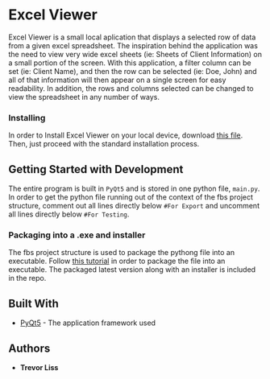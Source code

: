 # Excel Viewer

Excel Viewer is a small local aplication that displays a selected row of data from a given excel spreadsheet. The inspiration behind the application was the need to view very wide excel sheets (ie: Sheets of Client Information) on a small portion of the screen. With this application, a filter column can be set (ie: Client Name), and then the row can be selected (ie: Doe, John) and all of that information will then appear on a single screen for easy readability. In addition, the rows and columns selected can be changed to view the spreadsheet in any number of ways.

### Installing

In order to Install Excel Viewer on your local device, download <a id="raw-url" href="https://github.com/TLiss1701/excelViewer/raw/master/Excel%20ViewerSetup.exe">this file</a>. Then, just proceed with the standard installation process.

## Getting Started with Development

The entire program is built in ```PyQt5``` and is stored in one python file, ```main.py```. 
In order to get the python file running out of the context of the fbs project structure, comment out all lines directly below ```#For Export``` and uncomment all lines directly below ```#For Testing```.

### Packaging into a .exe and installer

The fbs project structure is used to package the pythong file into an executable. Follow <a id="raw-url" href="https://build-system.fman.io/pyqt-exe-creation/">this tutorial</a> in order to package the file into an executable. The packaged latest version along with an installer is included in the repo.

## Built With

* [PyQt5](https://doc.qt.io/qtforpython/) - The application framework used

## Authors

* **Trevor Liss**
